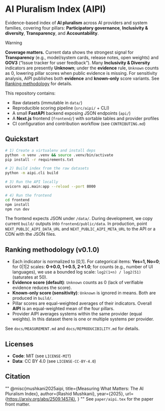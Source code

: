 
# AI Pluralism Index (AIPI)

Evidence-based index of **AI pluralism** across AI providers and system families, covering four pillars:
**Participatory governance**, **Inclusivity & diversity**, **Transparency**, and **Accountability**.

> [!WARNING]
> **Coverage matters.** Current data shows the strongest signal for **Transparency** (e.g., model/system cards, release notes, open weights) and **GOV3** (“Issue tracker for user feedback”). Many **Inclusivity & Diversity** indicators are presently **Unknown**; under the **evidence** rule, `Unknown` counts as 0, lowering pillar scores when public evidence is missing. For sensitivity analysis, AIPI publishes both **evidence** and **known‑only** score variants. See [Ranking methodology](#ranking-methodology-v010) for details.

This repository contains:
- Raw datasets (immutable in `data/`)
- Reproducible scoring pipeline (`src/aipi/` + CLI)
- A small **FastAPI** backend exposing JSON endpoints (`api/`)
- A **Next.js** frontend (`frontend/`) with sortable tables and provider profiles
- CI configuration and contribution workflow (see `CONTRIBUTING.md`)

## Quickstart

```bash
# 1) Create a virtualenv and install deps
python -m venv .venv && source .venv/bin/activate
pip install -r requirements.txt

# 2) Build index from the raw datasets
python -m aipi.cli build

# 3) Run the API locally
uvicorn api.main:app --reload --port 8000

# 4) Run the frontend
cd frontend
npm install
npm run dev
```

The frontend expects JSON under `/data/`. During development, we copy current `build/` outputs into `frontend/public/data`.
In production, point `NEXT_PUBLIC_AIPI_DATA_URL` and `NEXT_PUBLIC_AIPI_META_URL` to the API or a CDN with the JSON files.

## Ranking methodology (v0.1.0)

- Each indicator is normalized to [0,1]. For categorical items: **Yes=1, No=0**; for 0|1|2 scales: **0→0.0, 1→0.5, 2→1.0**; for counts (e.g., number of UI languages), we use a bounded log scale: `log2(1+n) / log2(51)` (saturates at 50).
- **Evidence score (default)**: `Unknown` counts as 0 (lack of verifiable evidence reduces the score).
- **Known-only score (sensitivity)**: `Unknown` is ignored in means. Both are produced in `build/`.
- Pillar scores are equal-weighted averages of their indicators. Overall **AIPI** is an equal-weighted mean of the four pillars.
- Provider AIPI averages systems within the same provider (equal weights). In this dataset there is one or multiple systems per provider.

See `docs/MEASUREMENT.md` and `docs/REPRODUCIBILITY.md` for details.

## Licenses

- **Code**: MIT (see `LICENSE-MIT`)
- **Data**: CC BY 4.0 (see `LICENSE-CC-BY-4.0`)

## Citation

""
@misc{mushkani2025aipi,
      title={Measuring What Matters: The AI Pluralism Index}, 
      author={Rashid Mushkani},
      year={2025},
      url={https://arxiv.org/abs/2509.14574}, 
}
""
See `paper/aipi.tex` for the paper front matter.


